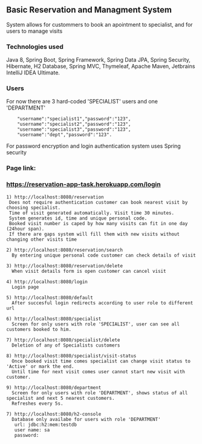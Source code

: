 ## Basic Reservation and Managment System 
System allows for custommers to book an apointment to specialist, and for users to manage visits 

### Technologies used
Java 8,
Spring Boot, 
Spring Framework, 
Spring Data JPA,
Spring Security,
Hibernate,
H2 Database,
Spring MVC,
Thymeleaf,
Apache Maven,
Jetbrains IntelliJ IDEA Ultimate.

### Users
For now there are 3 hard-coded 'SPECIALIST' users and one 'DEPARTMENT' 
```
    "username":"specialist1","password":"123",
    "username":"specialist2","password":"123",
    "username":"specialist3","password":"123",
    "username":"dept","password":"123".
```
For password encryption and login authentication system uses Spring security

### Page link:
### https://reservation-app-task.herokuapp.com/login

```
1) http://localhost:8080/reservation
 Does not require authentication customer can book nearest visit by choosing specialist. 
 Time of visit generated automatically. Visit time 30 minutes.
 System generates id, time and unique personal code.
 Booked visit number is caped by how many visits can fit in one day (24hour span).
 If there are gaps system will fill them with new visits without changing other visits time
  
2) http://localhost:8080/reservation/search
  By entering unique personal code customer can check details of visit
  
3) http://localhost:8080/reservation/delete
  When visit details form is open customer can cancel visit

4) http://localhost:8080/login
  Login page
  
5) http://localhost:8080/default
  After succesful login redirects according to user role to different url
  
6) http://localhost:8080/specialist
  Screen for only users with role 'SPECIALIST', user can see all customers booked to him.

7) http://localhost:8080/specialist/delete
  Deletion of any of Specialists customers
  
8) http://localhost:8080/specialist/visit-status
  Once booked visit time comes specialist can change visit status to 'Active' or mark the end. 
  Until time for next visit comes user cannot start new visit with customer.
 
9) http://localhost:8080/department
  Screen for only users with role 'DEPARTMENT', shows status of all specialist and next 5 nearest customers.
  Refreshes every 5s.
 
7) http://localhost:8080/h2-console
  Database only availabe for users with role 'DEPARTMENT'
   url: jdbc:h2:mem:testdb
   user name: sa
   password: 
```
